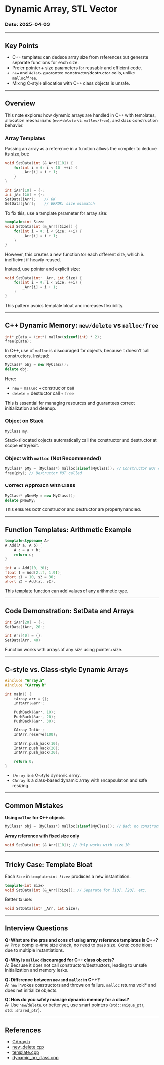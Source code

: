 ﻿# Dynamic Array, STL Vector 

### Date: 2025-04-03

---

## Key Points

- C++ templates can deduce array size from references but generate separate functions for each size.
- Prefer pointer + size parameters for reusable and efficient code.
- `new` and `delete` guarantee constructor/destructor calls, unlike `malloc`/`free`.
- Mixing C-style allocation with C++ class objects is unsafe.

---

## Overview

This note explores how dynamic arrays are handled in C++ with templates, allocation mechanisms (`new/delete` vs. `malloc/free`), and class construction behavior.

### Array Templates

Passing an array as a reference in a function allows the compiler to deduce its size, but:

```cpp
void SetData(int (&_Arr)[10]) {
    for(int i = 0; i < 10; ++i) {
        _Arr[i] = i + 1;
    }
}

int iArr[10] = {};
int jArr[20] = {};
SetData(iArr);    // OK
SetData(jArr);    // ERROR: size mismatch
```

To fix this, use a template parameter for array size:

```cpp
template<int Size>
void SetData(int (&_Arr)[Size]) {
    for(int i = 0; i < Size; ++i) {
        _Arr[i] = i + 1;
    }
}
```

However, this creates a new function for each different size, which is inefficient if heavily reused.

Instead, use pointer and explicit size:

```cpp
void SetData(int* _Arr, int Size) {
    for(int i = 0; i < Size; ++i) {
        _Arr[i] = i + 1;
    }
}
```

This pattern avoids template bloat and increases flexibility.

---

## C++ Dynamic Memory: `new/delete` vs `malloc/free`

```cpp
int* pData = (int*) malloc(sizeof(int) * 2);
free(pData);
```

In C++, use of `malloc` is discouraged for objects, because it doesn't call constructors. Instead:

```cpp
MyClass* obj = new MyClass();
delete obj;
```

Here:
- `new` = `malloc` + constructor call
- `delete` = destructor call + `free`

This is essential for managing resources and guarantees correct initialization and cleanup.

### Object on Stack

```cpp
MyClass my;
```

Stack-allocated objects automatically call the constructor and destructor at scope entry/exit.

### Object with `malloc` (Not Recommended)

```cpp
MyClass* pMy = (MyClass*) malloc(sizeof(MyClass)); // Constructor NOT called
free(pMy); // Destructor NOT called
```

### Correct Approach with Class

```cpp
MyClass* pNewMy = new MyClass();
delete pNewMy;
```

This ensures both constructor and destructor are properly handled.

---

## Function Templates: Arithmetic Example

```cpp
template<typename A>
A Add(A a, A b) {
    A c = a + b;
    return c;
}

int a = Add(10, 20);
float f = Add(2.1f, 1.9f);
short s1 = 10, s2 = 30;
short s3 = Add(s1, s2);
```

This template function can add values of any arithmetic type.

---

## Code Demonstration: SetData and Arrays

```cpp
int iArr[20] = {};
SetData(iArr, 20);

int Arr[40] = {};
SetData(Arr, 40);
```

Function works with arrays of any size using pointer+size.

---

## C-style vs. Class-style Dynamic Arrays

```cpp
#include "Array.h"
#include "CArray.h"

int main() {
    tArray arr = {};
    InitArr(&arr);

    PushBack(&arr, 10);
    PushBack(&arr, 20);
    PushBack(&arr, 30);

    CArray IntArr;
    IntArr.reserve(100);

    IntArr.push_back(10);
    IntArr.push_back(20);
    IntArr.push_back(30);

    return 0;
}
```

- `tArray` is a C-style dynamic array.
- `CArray` is a class-based dynamic array with encapsulation and safe resizing.

---

## Common Mistakes

**Using `malloc` for C++ objects**

```cpp
MyClass* obj = (MyClass*) malloc(sizeof(MyClass)); // Bad: no constructor
```

**Array reference with fixed size only**

```cpp
void SetData(int (&_Arr)[10]); // Only works with size 10
```

---

## Tricky Case: Template Bloat

Each `Size` in `template<int Size>` produces a new instantiation.

```cpp
template<int Size>
void SetData(int (&_Arr)[Size]); // Separate for [10], [20], etc.
```

Better to use:

```cpp
void SetData(int* _Arr, int Size);
```

---

## Interview Questions

**Q: What are the pros and cons of using array reference templates in C++?**  
A: Pros: compile-time size check, no need to pass size. Cons: code bloat due to multiple instantiations.

**Q: Why is `malloc` discouraged for C++ class objects?**  
A: Because it does not call constructors/destructors, leading to unsafe initialization and memory leaks.

**Q: Difference between `new` and `malloc` in C++?**  
A: `new` invokes constructors and throws on failure. `malloc` returns void* and does not initialize objects.

**Q: How do you safely manage dynamic memory for a class?**  
A: Use `new`/`delete`, or better yet, use smart pointers (`std::unique_ptr`, `std::shared_ptr`).

---

## References

- [CArray.h](codes/CArray.h)
- [new_delete.cpp](codes/new_delete.cpp)
- [template.cpp](codes/template.cpp)
- [dynamic_arr_class.cpp](codes/dynamic_arr_class.cpp)

